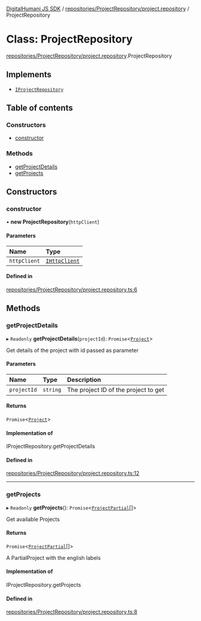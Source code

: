 [DigitalHumani JS SDK](../README.md) / [repositories/ProjectRepository/project.repository](../modules/repositories_ProjectRepository_project_repository.md) / ProjectRepository

# Class: ProjectRepository

[repositories/ProjectRepository/project.repository](../modules/repositories_ProjectRepository_project_repository.md).ProjectRepository

## Implements

- [`IProjectRepository`](../interfaces/repositories_ProjectRepository_project_interface.IProjectRepository.md)

## Table of contents

### Constructors

- [constructor](repositories_ProjectRepository_project_repository.ProjectRepository.md#constructor)

### Methods

- [getProjectDetails](repositories_ProjectRepository_project_repository.ProjectRepository.md#getprojectdetails)
- [getProjects](repositories_ProjectRepository_project_repository.ProjectRepository.md#getprojects)

## Constructors

### constructor

• **new ProjectRepository**(`httpClient`)

#### Parameters

| Name | Type |
| :------ | :------ |
| `httpClient` | [`IHttpClient`](../interfaces/services_HttpClient_IHttpClient.IHttpClient.md) |

#### Defined in

[repositories/ProjectRepository/project.repository.ts:6](https://github.com/impe93/digital-humani-js-sdk/blob/8605906/src/repositories/ProjectRepository/project.repository.ts#L6)

## Methods

### getProjectDetails

▸ `Readonly` **getProjectDetails**(`projectId`): `Promise`<[`Project`](../interfaces/repositories_ProjectRepository_project_models.Project.md)\>

Get details of the project with id passed as parameter

#### Parameters

| Name | Type | Description |
| :------ | :------ | :------ |
| `projectId` | `string` | The project ID of the project to get |

#### Returns

`Promise`<[`Project`](../interfaces/repositories_ProjectRepository_project_models.Project.md)\>

#### Implementation of

IProjectRepository.getProjectDetails

#### Defined in

[repositories/ProjectRepository/project.repository.ts:12](https://github.com/impe93/digital-humani-js-sdk/blob/8605906/src/repositories/ProjectRepository/project.repository.ts#L12)

___

### getProjects

▸ `Readonly` **getProjects**(): `Promise`<[`ProjectPartial`](../modules/repositories_ProjectRepository_project_models.md#projectpartial)[]\>

Get available Projects

#### Returns

`Promise`<[`ProjectPartial`](../modules/repositories_ProjectRepository_project_models.md#projectpartial)[]\>

A PartialProject with the english labels

#### Implementation of

IProjectRepository.getProjects

#### Defined in

[repositories/ProjectRepository/project.repository.ts:8](https://github.com/impe93/digital-humani-js-sdk/blob/8605906/src/repositories/ProjectRepository/project.repository.ts#L8)
